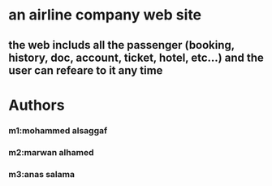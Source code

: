 # an airline company web site 

## the web includs all the passenger (booking, history, doc, account, ticket, hotel, etc...) and the user can refeare to it any time 



# Authors
### m1:mohammed alsaggaf   
### m2:marwan alhamed
### m3:anas salama
